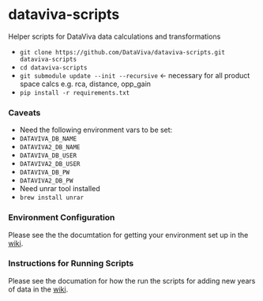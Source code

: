 dataviva-scripts
================

Helper scripts for DataViva data calculations and transformations

* ```git clone https://github.com/DataViva/dataviva-scripts.git dataviva-scripts```
* ```cd dataviva-scripts```
* ```git submodule update --init --recursive``` <- necessary for all product space calcs e.g. rca, distance, opp_gain
* ```pip install -r requirements.txt ```

### Caveats
* Need the following environment vars to be set:
 * ```DATAVIVA_DB_NAME```
 * ```DATAVIVA2_DB_NAME```
 * ```DATAVIVA_DB_USER```
 * ```DATAVIVA2_DB_USER```
 * ```DATAVIVA_DB_PW```
 * ```DATAVIVA2_DB_PW```
* Need unrar tool installed
 * ```brew install unrar```

### Environment Configuration
Please see the the documtation for getting your environment set up in the  [wiki](https://github.com/DataViva/dataviva-scripts/wiki/Configuration).

### Instructions for Running Scripts
Please see the documation for how the run the scripts for adding new years of data in the [wiki](https://github.com/DataViva/dataviva-scripts/wiki).